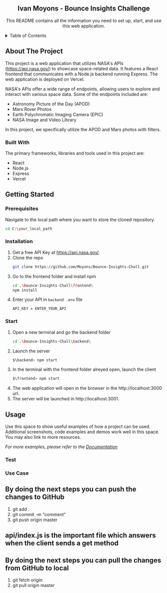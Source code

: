 <!-- PROJECT LOGO -->
<br />
<div align="center">
  <h2 align="center">Ivan Moyons - Bounce Insights Challenge</h2>

  <p align="center">
    This README contains all the information you need to set up, start, and use this web application.
  </p>
</div>

<!-- TABLE OF CONTENTS -->
<details>
  <summary>Table of Contents</summary>
  <ol>
    <li>
      <a href="#about-the-project">About The Project</a>
      <ul>
        <li><a href="#built-with">Built With</a></li>
      </ul>
    </li>
    <li>
      <a href="#getting-started">Getting Started</a>
      <ul>
        <li><a href="#prerequisites">Prerequisites</a></li>
        <li><a href="#installation">Installation</a></li>
        <li><a href="#start">Start</a></li>
      </ul>
    </li>
    <li>
      <a href="#usage">Usage</a>
      <ul>
        <li><a href="#test">Testing</a></li>
        <li><a href="#use-case">Use Case</a></li>
      </ul>
    </li>
  </ol>
</details>



<!-- ABOUT THE PROJECT -->
## About The Project

This project is a web application that utilizes NASA's APIs (https://api.nasa.gov/) to showcase space-related data. It features a React frontend that communicates with a Node.js backend running Express. The web application is deployed on Vercel.

NASA's APIs offer a wide range of endpoints, allowing users to explore and interact with various space data. Some of the endpoints included are:

* Astronomy Picture of the Day (APOD)
* Mars Rover Photos
* Earth Polychromatic Imaging Camera (EPIC)
* NASA Image and Video Library

In this project, we specifically utilize the APOD and Mars photos with filters.


### Built With

The primary frameworks, libraries and tools used in this project are:

* React
* Node.js
* Express
* Vercel

<!-- GETTING STARTED -->
## Getting Started

### Prerequisites

Navigate to the local path where you want to store the cloned repository.
  ```sh
  cd C:\your_local_path
  ```

### Installation

1. Get a free API Key at https://api.nasa.gov/.
2. Clone the repo
   ```sh
   git clone https://github.com/Moyons/Bounce-Insights-Chall.git
   ```
3. Go to the frontend folder and install npm
   ```sh
   cd .\Bounce-Insights-Chall\frontend\
   npm install
   ```   
4. Enter your API in `backend .env` file
   ```.env
   API_KEY = ENTER_YOUR_API
   ```

### Start

1. Open a new terminal and go the backend folder
   ```sh
   cd .\Bounce-Insights-Chall\backend\
   ```
2. Launch the server
   ```sh
   $\backend> npm start
   ```
3. In the terminal with the frontend folder alreyed open, launch the client
   ```sh
   $\frontend> npm start
   ```
4. The web application will open in the browser in the http://localhost:3000 url.
5. The server will be launched in http://localhost:3001.

<!-- USAGE EXAMPLES -->
## Usage

Use this space to show useful examples of how a project can be used. Additional screenshots, code examples and demos work well in this space. You may also link to more resources.

_For more examples, please refer to the [Documentation](https://example.com)_

### Test

### Use Case



## By doing the next steps you can push the changes to GitHub

1. git add .
2. git commit -m "comment"
3. git push origin master

## api/index.js is the important file which answers when the client sends a get method

## By doing the next steps you can pull the changes from GitHub to local

1. git fetch origin
2. git pull origin master
